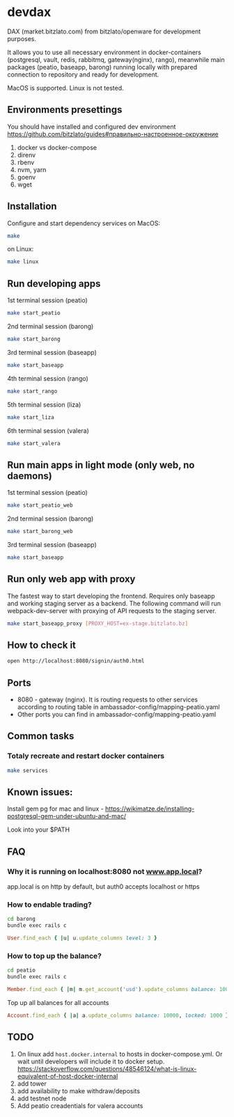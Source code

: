 # devdax

DAX (market.bitzlato.com) from bitzlato/openware for development purposes.

It allows you to use all necessary environment in docker-containers (postgresql, vault, redis, rabbitmq, gateway(nginx), rango), meanwhile main packages (peatio, baseapp, barong) running locally with prepared connection to repository and ready for development.

MacOS is supported. Linux is not tested.

## Environments presettings

You should have installed and configured dev environment https://github.com/bitzlato/guides#правильно-настроенное-окружение

1. docker vs docker-compose
1. direnv
1. rbenv
1. nvm, yarn
1. goenv
1. wget

## Installation

Configure and start dependency services on MacOS:

```bash
make
```

on Linux:

```bash
make linux
```

## Run developing apps

1st terminal session (peatio)

```bash
make start_peatio
```

2nd terminal session (barong)

```bash
make start_barong
```

3rd terminal session (baseapp)

```bash
make start_baseapp
```

4th terminal session (rango)

```bash
make start_rango
```

5th terminal session (liza)

```bash
make start_liza
```

6th terminal session (valera)

```bash
make start_valera
```

## Run main apps in light mode (only web, no daemons)

1st terminal session (peatio)

```bash
make start_peatio_web
```

2nd terminal session (barong)

```bash
make start_barong_web
```

3rd terminal session (baseapp)

```bash
make start_baseapp
```

## Run only web app with proxy

The fastest way to start developing the frontend. Requires only baseapp and working staging server as a backend. The following command will run webpack-dev-server with proxying of API requests to the staging server.

```bash
make start_baseapp_proxy [PROXY_HOST=ex-stage.bitzlato.bz]
```

## How to check it

```bash
open http://localhost:8080/signin/auth0.html
```

## Ports

* 8080 - gateway (nginx). It is routing requests to other services
  according to routing table in ambassador-config/mapping-peatio.yaml
* Other ports you can find in ambassador-config/mapping-peatio.yaml

## Common tasks

### Totaly recreate and restart docker containers

```bash
make services
```

## Known issues:

Install gem pg for mac and linux - https://wikimatze.de/installing-postgresql-gem-under-ubuntu-and-mac/

Look into your $PATH

## FAQ

### Why it is running on localhost:8080 not www.app.local?
app.local is on http by default, but auth0 accepts localhost or https

### How to endable trading?

```bash
cd barong
bundle exec rails c
```
```ruby
User.find_each { |u| u.update_columns level: 3 }
```

### How to top up the balance?

```bash
cd peatio
bundle exec rails c
```
```ruby
Member.find_each { |m| m.get_account('usd').update_columns balance: 10000, locked: 1000 }
```

Top up all balances for all accounts

```ruby
Account.find_each { |a| a.update_columns balance: 10000, locked: 1000 }
```

## TODO

1. On linux add `host.docker.internal` to hosts in docker-compose.yml. Or wait until developers will include it to docker setup. https://stackoverflow.com/questions/48546124/what-is-linux-equivalent-of-host-docker-internal
1. add tower
1. add availability to make withdraw/deposits
1. add testnet node
1. Add peatio creadentials for valera accounts
